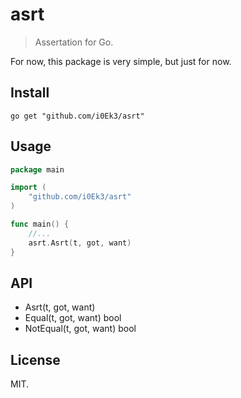 # asrt

> Assertation for Go.

For now, this package is very simple, but just for now.

## Install

`go get "github.com/i0Ek3/asrt"`

## Usage

```Go
package main

import (
    "github.com/i0Ek3/asrt"
)

func main() {
    //...
    asrt.Asrt(t, got, want)
}
```

## API

- Asrt(t, got, want)
- Equal(t, got, want) bool
- NotEqual(t, got, want) bool


## License

MIT.
